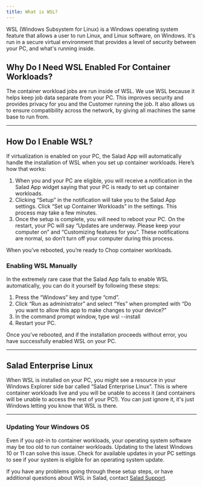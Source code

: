 ```yaml
---
title: What is WSL?
---
```


WSL (Windows Subsystem for Linux) is a Windows operating system feature that allows a user to run Linux, and Linux
software, on Windows. It's run in a secure virtual environment that provides a level of security between your PC, and
what's running inside.

## Why Do I Need WSL Enabled For Container Workloads?

The container workload jobs are run inside of WSL. We use WSL because it helps keep job data separate from your PC. This
improves security and provides privacy for you and the Customer running the job. It also allows us to ensure
compatibility across the network, by giving all machines the same base to run from.

---

## How Do I Enable WSL?

If virtualization is enabled on your PC, the Salad App will automatically handle the installation of WSL when you set up
container workloads. Here’s how that works:

1. When you and your PC are eligible, you will receive a notification in the Salad App widget saying that your PC is
   ready to set up container workloads.
2. Clicking “Setup” in the notification will take you to the Salad App settings. Click “Set up Container Workloads” in
   the settings. This process may take a few minutes.
3. Once the setup is complete, you will need to reboot your PC. On the restart, your PC will say “Updates are underway.
   Please keep your computer on” and “Customizing features for you”. These notifications are normal, so don’t turn off
   your computer during this process.

When you’ve rebooted, you’re ready to Chop container workloads.

### Enabling WSL Manually

In the extremely rare case that the Salad App fails to enable WSL automatically, you can do it yourself by following
these steps:

1. Press the “Windows” key and type “cmd”.
2. Click “Run as administrator” and select “Yes” when prompted with “Do you want to allow this app to make changes to
   your device?”
3. In the command prompt window, type wsl --install
4. Restart your PC.

Once you’ve rebooted, and if the installation proceeds without error, you have successfully enabled WSL on your PC.

---

## Salad Enterprise Linux

When WSL is installed on your PC, you might see a resource in your Windows Explorer side bar called “Salad Enterprise
Linux”. This is where container workloads live and you will be unable to access it (and containers will be unable to
access the rest of your PC!). You can just ignore it, it's just Windows letting you know that WSL is there.

---

### Updating Your Windows OS

Even if you opt-in to container workloads, your operating system software may be too old to run container workloads.
Updating to the latest Windows 10 or 11 can solve this issue. Check for available updates in your PC settings to see if
your system is eligible for an operating system update.

If you have any problems going through these setup steps, or have additional questions about WSL in Salad, contact
[Salad Support](/docs/Guides/Your-PC/216-how-to-create-a-support-ticket).

